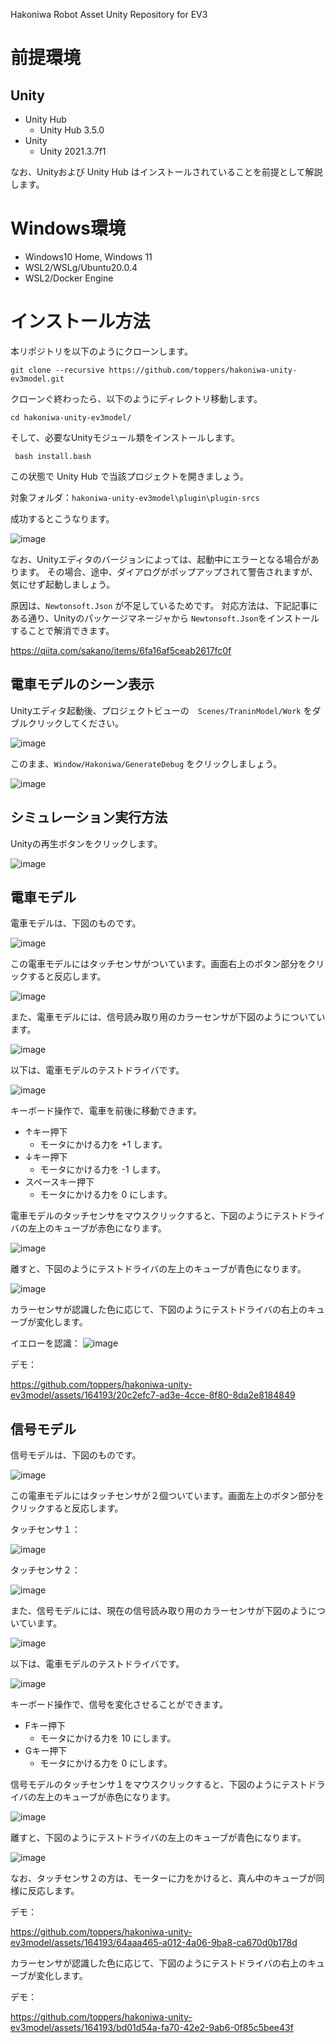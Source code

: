 Hakoniwa Robot Asset Unity Repository for EV3

# 前提環境

## Unity

* Unity Hub
  * Unity Hub 3.5.0
* Unity
  * Unity 2021.3.7f1

なお、Unityおよび Unity Hub はインストールされていることを前提として解説します。

# Windows環境
* Windows10 Home, Windows 11
* WSL2/WSLg/Ubuntu20.0.4
* WSL2/Docker Engine

# インストール方法

本リポジトリを以下のようにクローンします。

```
git clone --recursive https://github.com/toppers/hakoniwa-unity-ev3model.git
```

クローンぐ終わったら、以下のようにディレクトリ移動します。

```
cd hakoniwa-unity-ev3model/
```

そして、必要なUnityモジュール類をインストールします。

```
 bash install.bash 
```

この状態で Unity Hub で当該プロジェクトを開きましょう。

対象フォルダ：`hakoniwa-unity-ev3model\plugin\plugin-srcs`

成功するとこうなります。

![image](https://github.com/toppers/hakoniwa-openel-cpp/assets/164193/2712f400-ffef-4294-a9a5-4ccbdc407740)

なお、Unityエディタのバージョンによっては、起動中にエラーとなる場合があります。
その場合、途中、ダイアログがポップアップされて警告されますが、気にせず起動しましょう。

原因は、`Newtonsoft.Json` が不足しているためです。
対応方法は、下記記事にある通り、Unityのパッケージマネージャから `Newtonsoft.Json`をインストールすることで解消できます。

https://qiita.com/sakano/items/6fa16af5ceab2617fc0f

## 電車モデルのシーン表示

Unityエディタ起動後、プロジェクトビューの　`Scenes/TraninModel/Work` をダブルクリックしてください。

![image](https://github.com/toppers/hakoniwa-unity-ev3model/assets/164193/af772f9c-a79f-4712-8ad5-bbc24a874d24)


このまま、`Window/Hakoniwa/GenerateDebug` をクリックしましょう。

![image](https://github.com/toppers/hakoniwa-openel-cpp/assets/164193/8be12b93-48d8-4fee-bac0-4e02ca0e6a9d)


## シミュレーション実行方法

Unityの再生ボタンをクリックします。

![image](https://github.com/toppers/hakoniwa-unity-ev3model/assets/164193/a5ac2eee-76bd-4bfd-be2f-1bb0f7b9f676)


## 電車モデル

電車モデルは、下図のものです。

![image](https://github.com/toppers/hakoniwa-unity-ev3model/assets/164193/871aed5e-8741-4dba-a16a-8da5e332ea55)

この電車モデルにはタッチセンサがついています。画面右上のボタン部分をクリックすると反応します。

![image](https://github.com/toppers/hakoniwa-unity-ev3model/assets/164193/cfd9df48-18e0-4855-85d2-0245b87df3c8)

また、電車モデルには、信号読み取り用のカラーセンサが下図のようについています。

![image](https://github.com/toppers/hakoniwa-unity-ev3model/assets/164193/d42c48a9-950e-42b7-b593-912857b8f013)

以下は、電車モデルのテストドライバです。

![image](https://github.com/toppers/hakoniwa-unity-ev3model/assets/164193/f17de823-ac97-4365-a29b-8a82854de25d)


キーボード操作で、電車を前後に移動できます。

* ↑キー押下
  * モータにかける力を +1 します。
* ↓キー押下
  * モータにかける力を -1 します。
* スペースキー押下
  * モータにかける力を 0 にします。

電車モデルのタッチセンサをマウスクリックすると、下図のようにテストドライバの左上のキューブが赤色になります。

![image](https://github.com/toppers/hakoniwa-unity-ev3model/assets/164193/5abe4c7e-da7b-4591-8a88-2d52d3ae3c07)

離すと、下図のようにテストドライバの左上のキューブが青色になります。

![image](https://github.com/toppers/hakoniwa-unity-ev3model/assets/164193/89a2ba77-53b3-4a73-b482-811cce522b66)

カラーセンサが認識した色に応じて、下図のようにテストドライバの右上のキューブが変化します。

イエローを認識：
![image](https://github.com/toppers/hakoniwa-unity-ev3model/assets/164193/d22d5786-0e7d-414c-a665-45f49f640dd1)

デモ：

https://github.com/toppers/hakoniwa-unity-ev3model/assets/164193/20c2efc7-ad3e-4cce-8f80-8da2e8184849


## 信号モデル

信号モデルは、下図のものです。

![image](https://github.com/toppers/hakoniwa-unity-ev3model/assets/164193/1fdca183-2ee1-4c52-a19f-ca38c3403a7d)

この電車モデルにはタッチセンサが２個ついています。画面左上のボタン部分をクリックすると反応します。

タッチセンサ１：

![image](https://github.com/toppers/hakoniwa-unity-ev3model/assets/164193/f50d1181-c6b2-451e-9d90-c4ba0253e970)

タッチセンサ２：

![image](https://github.com/toppers/hakoniwa-unity-ev3model/assets/164193/3c3caa94-bfb7-4e8a-b4c8-7aba54cea8df)


また、信号モデルには、現在の信号読み取り用のカラーセンサが下図のようについています。

![image](https://github.com/toppers/hakoniwa-unity-ev3model/assets/164193/0ec675b9-fd98-4bab-a6db-fcaeba21fae3)


以下は、電車モデルのテストドライバです。

![image](https://github.com/toppers/hakoniwa-unity-ev3model/assets/164193/a047ff81-b18e-4a67-ac95-57a305b217e9)


キーボード操作で、信号を変化させることができます。

* Fキー押下
  * モータにかける力を 10 にします。
* Gキー押下
  * モータにかける力を 0 にします。

信号モデルのタッチセンサ１をマウスクリックすると、下図のようにテストドライバの左上のキューブが赤色になります。

![image](https://github.com/toppers/hakoniwa-unity-ev3model/assets/164193/114edf4e-d870-4b0b-acd8-cf525126382d)


離すと、下図のようにテストドライバの左上のキューブが青色になります。

![image](https://github.com/toppers/hakoniwa-unity-ev3model/assets/164193/d3664c38-0278-47c4-97e0-9819fb1cb974)

なお、タッチセンサ２の方は、モーターに力をかけると、真ん中のキューブが同様に反応します。

デモ：

https://github.com/toppers/hakoniwa-unity-ev3model/assets/164193/64aaa465-a012-4a06-9ba8-ca670d0b178d


カラーセンサが認識した色に応じて、下図のようにテストドライバの右上のキューブが変化します。

デモ：

https://github.com/toppers/hakoniwa-unity-ev3model/assets/164193/bd01d54a-fa70-42e2-9ab6-0f85c5bee43f





